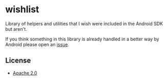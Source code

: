 # wishlist

Library of helpers and utilities that I wish were included in the Android
SDK but aren't.

If you think something in this library is already handled in a better way
by Android please open an [issue](https://github.com/kevinsawicki/wishlist/issues).

## License

* [Apache 2.0](http://www.apache.org/licenses/LICENSE-2.0.html)
